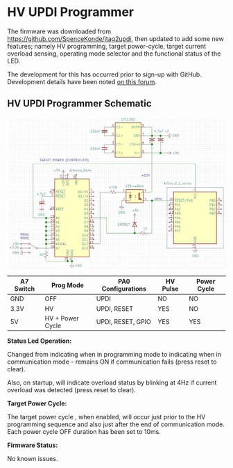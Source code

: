 # HV UPDI Programmer
The firmware was downloaded from https://github.com/SpenceKonde/jtag2updi, then updated to add some new features; namely HV programming, target power-cycle, target current overload sensing, operating mode selector and the functional status of the LED.

The development for this has occurred prior to sign-up with GitHub. Development details have been noted [on this forum](https://forum.arduino.cc/index.php?topic=669577.0).



## HV UPDI Programmer Schematic

![](ProgCircuit.JPG)

| A7 Switch | Prog Mode        | PA0 Configurations | HV Pulse | Power Cycle |
| --------- | ---------------- | ------------------ | -------- | ----------- |
| GND       | OFF              | UPDI               | NO       | NO          |
| 3.3V      | HV               | UPDI, RESET        | YES      | NO          |
| 5V        | HV + Power Cycle | UPDI, RESET, GPIO  | YES      | YES         |

**Status Led Operation:**

Changed from indicating when in programming mode to indicating when in communication mode - remains ON if communication fails (press reset to clear).

Also, on startup, will indicate overload status by blinking at 4Hz if current overload was detected (press reset to clear).

**Target Power Cycle:**

The target power cycle , when enabled, will occur just prior to the HV programming sequence and also just after the end of communication mode. Each power cycle OFF duration has been set to 10ms.

**Firmware Status:**

No known issues. 
